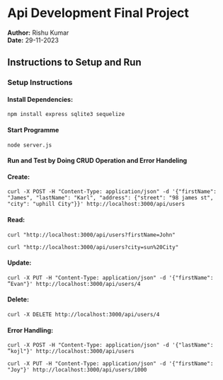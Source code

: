 # Api Development Final Project

**Author:** Rishu Kumar  
**Date:** 29-11-2023


## Instructions to Setup and Run


### Setup Instructions

#### Install Dependencies:

```
npm install express sqlite3 sequelize
```

#### Start Programme

```
node server.js
```

#### Run and Test by Doing CRUD Operation and Error Handeling

#### Create:
```
curl -X POST -H "Content-Type: application/json" -d '{"firstName": "James", "lastName": "Karl", "address": {"street": "98 james st", "city": "uphill City"}}' http://localhost:3000/api/users
```

#### Read: 
```
curl "http://localhost:3000/api/users?firstName=John"
```
```
curl "http://localhost:3000/api/users?city=sun%20City"
```

#### Update:
```
curl -X PUT -H "Content-Type: application/json" -d '{"firstName": ”Evan"}' http://localhost:3000/api/users/4
```

#### Delete:
```
curl -X DELETE http://localhost:3000/api/users/4
```

#### Error Handling:
```
curl -X POST -H "Content-Type: application/json" -d '{"lastName": ”kojl"}' http://localhost:3000/api/users
```
```
curl -X PUT -H "Content-Type: application/json" -d '{"firstName": "Joy"}' http://localhost:3000/api/users/1000
```
